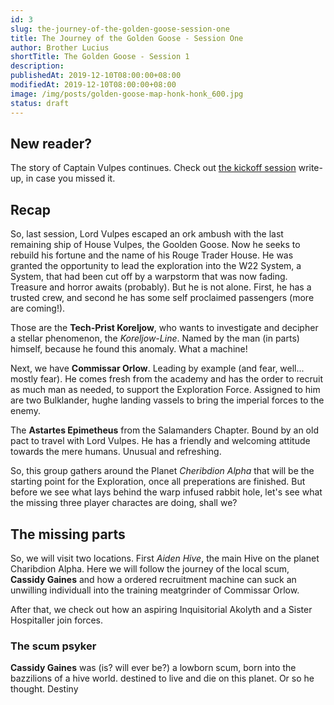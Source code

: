 ```yaml
---
id: 3
slug: the-journey-of-the-golden-goose-session-one
title: The Journey of the Golden Goose - Session One
author: Brother Lucius
shortTitle: The Golden Goose - Session 1
description:  
publishedAt: 2019-12-10T08:00:00+08:00
modifiedAt: 2019-12-10T08:00:00+08:00
image: /img/posts/golden-goose-map-honk-honk_600.jpg
status: draft
---
```


## New reader?

The story of Captain Vulpes continues. Check out [the kickoff session](/posts/2-the-journey-of-the-golden-goose-session-zero) write-up, in case you missed it.

## Recap

So, last session, Lord Vulpes escaped an ork ambush with the last remaining ship of House Vulpes, the Goolden Goose. Now he seeks to rebuild his fortune and the name of his Rouge Trader House. He was granted the opportunity to lead the exploration into the W22 System, a System, that had been cut off by a warpstorm that was now fading. Treasure and horror awaits (probably). But he is not alone. First, he has a trusted crew, and second he has some self proclaimed passengers (more are coming!).

Those are the **Tech-Prist Koreljow**, who wants to investigate and decipher a stellar phenomenon, the _Koreljow-Line_. Named by the man (in parts) himself, because he found this anomaly. What a machine!

Next, we have **Commissar Orlow**. Leading by example (and fear, well... mostly fear). He comes fresh from the academy and has the order to recruit as much man as needed, to support the Exploration Force. Assigned to him are two Bulklander, hughe landing vassels to bring the imperial forces to the enemy.

The **Astartes Epimetheus** from the Salamanders Chapter. Bound by an old pact to travel with Lord Vulpes. He has a friendly and welcoming attitude towards the mere humans. Unusual and refreshing.

So, this group gathers around the Planet _Cheribdion Alpha_ that will be the starting point for the Exploration, once all preperations are finished. But before we see what lays behind the warp infused rabbit hole, let's see what the missing three player charactes are doing, shall we?

## The missing parts

So, we will visit two locations. First _Aiden Hive_, the main Hive on the planet Charibdion Alpha. Here we will follow the journey of the local scum, **Cassidy Gaines** and how a ordered recruitment machine can suck an unwilling individuall into the training meatgrinder of Commissar Orlow.

After that, we check out how an aspiring Inquisitorial Akolyth and a Sister Hospitaller join forces.

### The scum psyker

**Cassidy Gaines** was (is? will ever be?) a lowborn scum, born into the bazzilions of a hive world. destined to live and die on this planet. Or so he thought. Destiny
